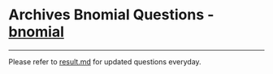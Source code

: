 # Archives Bnomial Questions - [bnomial](https://today.bnomial.com/)

---

Please refer to [result.md](./result.md) for updated questions everyday.
